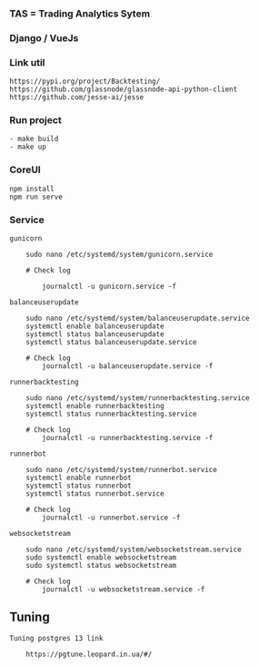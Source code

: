 ### TAS = Trading Analytics Sytem

### Django / VueJs

### Link util
    https://pypi.org/project/Backtesting/
    https://github.com/glassnode/glassnode-api-python-client
    https://github.com/jesse-ai/jesse

### Run project

    - make build
    - make up

### CoreUI

    npm install
    npm run serve

### Service

    gunicorn

        sudo nano /etc/systemd/system/gunicorn.service

        # Check log
            
            journalctl -u gunicorn.service -f

    balanceuserupdate
        
        sudo nano /etc/systemd/system/balanceuserupdate.service
        systemctl enable balanceuserupdate
        systemctl status balanceuserupdate
        systemctl status balanceuserupdate.service

        # Check log
            journalctl -u balanceuserupdate.service -f
    
    runnerbacktesting
        
        sudo nano /etc/systemd/system/runnerbacktesting.service
        systemctl enable runnerbacktesting
        systemctl status runnerbacktesting.service

        # Check log
            journalctl -u runnerbacktesting.service -f

    runnerbot
        
        sudo nano /etc/systemd/system/runnerbot.service
        systemctl enable runnerbot
        systemctl status runnerbot
        systemctl status runnerbot.service

        # Check log
            journalctl -u runnerbot.service -f
    
    websocketstream

        sudo nano /etc/systemd/system/websocketstream.service
        sudo systemctl enable websocketstream
        sudo systemctl status websocketstream

        # Check log
            journalctl -u websocketstream.service -f

## Tuning

    Tuning postgres 13 link

        https://pgtune.leopard.in.ua/#/
